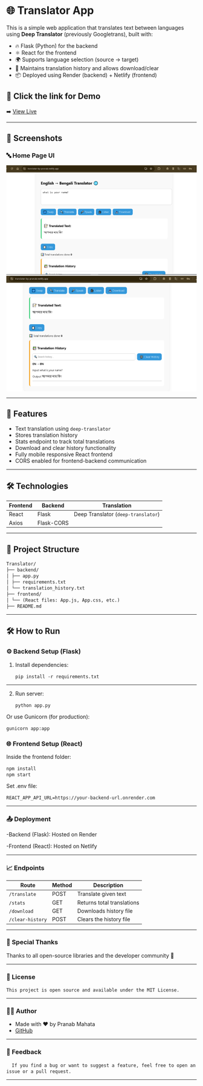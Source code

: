 # 🌐 Translator App

This is a simple web application that translates text between languages using **Deep Translator** (previously Googletrans), built with:


- 🔥 Flask (Python) for the backend
- ⚛️ React for the frontend
- 🌍 Supports language selection (source → target)
- 📁 Maintains translation history and allows download/clear
- 📦 Deployed using Render (backend) + Netlify (frontend)

## 🔗 Click the link for Demo

➡️ <a href="https://translator-by-pranab.netlify.app" target="_blank">View Live</a>

---

## 📸 Screenshots
### 🔤 Home Page UI

![Home Page](./assets/translator.png)
![Screenshot](./assets/translator2.png)

---

## 🚀 Features

- Text translation using `deep-translator`
- Stores translation history
- Stats endpoint to track total translations
- Download and clear history functionality
- Fully mobile responsive React frontend
- CORS enabled for frontend-backend communication
  
---

## 🛠 Technologies

| Frontend | Backend  | Translation |
|----------|----------|-------------|
| React    | Flask    | Deep Translator (`deep-translator`) |
| Axios    | Flask-CORS |             |

---

## 📁  Project Structure

    Translator/
    ├── backend/
    │ ├── app.py
    │ ├── requirements.txt
    │ └── translation_history.txt
    ├── frontend/
    │ └── (React files: App.js, App.css, etc.)
    ├── README.md

---

## 🛠️ How to Run

### ⚙️ Backend Setup (Flask)

1. Install dependencies:

       pip install -r requirements.txt
---

2. Run server:
   
       python app.py
   
Or use Gunicorn (for production):

    gunicorn app:app

### 🌐 Frontend Setup (React)
Inside the frontend folder:

    npm install
    npm start
Set .env file:

    REACT_APP_API_URL=https://your-backend-url.onrender.com

---

### 📤 Deployment

-Backend (Flask): Hosted on Render

-Frontend (React): Hosted on Netlify

---

### 📈 Endpoints

| Route            | Method | Description                |
| ---------------- | ------ | -------------------------- |
| `/translate`     | POST   | Translate given text       |
| `/stats`         | GET    | Returns total translations |
| `/download`      | GET    | Downloads history file     |
| `/clear-history` | POST   | Clears the history file    |

---

### 🙏 Special Thanks
Thanks to all open-source libraries and the developer community 💛

---

### 📜 License

    This project is open source and available under the MIT License.

---

### 👨‍💻 Author

- Made with ❤️ by Pranab Mahata
- [GitHub](https://github.com/rnccsstudent)

---

### 💬 Feedback

      If you find a bug or want to suggest a feature, feel free to open an issue or a pull request.

---
